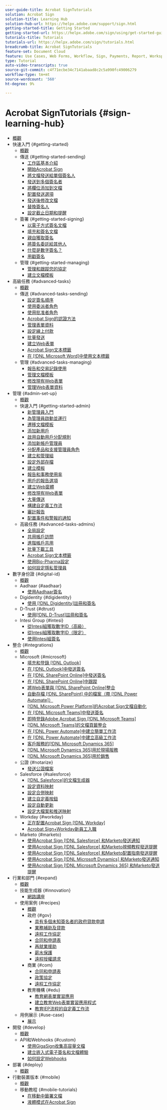 ```yaml
---
user-guide-title: Acrobat SignTutorials
solution: Acrobat Sign
solution-title: Learning Hub
solution-hub-url: https://helpx.adobe.com/support/sign.html
getting-started-title: Getting Started
getting-started-url: https://helpx.adobe.com/sign/using/get-started-guide.html
tutorials-title: Tutorials
tutorials-url: https://helpx.adobe.com/sign/tutorials.html
breadcrumb-title: Acrobat SignTutorials
feature-set: Document Cloud
feature: Use Cases, Web Forms, Workflow, Sign, Payments, Report, Workspace, Deadline, Administration, Digital ID, Form, Integrations, Mobile, Skill Builder
type: Tutorial
auto-video-transcripts: true
source-git-commit: c4f71ecbe34c7141abaad8c2c5a990fc49006279
workflow-type: tm+mt
source-wordcount: '560'
ht-degree: 9%

---
```



# Acrobat SignTutorials {#sign-learning-hub}

+ [概觀](overview.md)
+ 快速入門 {#getting-started}
   + [概觀](sign-beginner-tutorials/beginner-users-overview.md)
   + 傳送 {#getting-started-sending}
      + [工作區基本介紹](sign-beginner-tutorials/quick-tour.md)
      + [開始Acrobat Sign](sign-beginner-tutorials/new-sender.md)
      + [將文檔發送給單個簽名人](sign-beginner-tutorials/send-to-single-recipient.md)
      + [發送到多個簽名者](sign-beginner-tutorials/send-to-multiple-recipients.md)
      + [將欄位添加到文檔](sign-beginner-tutorials/adding-fields.md)
      + [配置發送選項](sign-beginner-tutorials/sending-options.md)
      + [發送後修改文檔](sign-beginner-tutorials/modify-in-flight.md)
      + [替換簽名人](sign-beginner-tutorials/replace-signer.md)
      + [設定截止日期和提醒](sign-beginner-tutorials/set-deadlines-reminders.md)
   + 簽署 {#getting-started-signing}
      + [以電子方式簽名文檔](sign-beginner-tutorials/electronically-sign-a-document.md)
      + [填充和簽名文檔](sign-beginner-tutorials/fill-and-sign.md)
      + [親自獲取簽名](sign-beginner-tutorials/sign-in-person.md)
      + [將簽名委託給其他人](sign-beginner-tutorials/delegate-signing.md)
      + [什麼是數字簽名？](sign-beginner-tutorials/sign-with-a-digital-signature.md)
      + [用戳簽名](sign-beginner-tutorials/sign-with-a-stamp.md)
   + 管理 {#getting-started-managing}
      + [管理和跟蹤您的協定](sign-beginner-tutorials/manage-and-track.md)
      + [建立文檔模板](https://experienceleague.adobe.com/docs/document-cloud-learn/sign-learning-hub/admin-set-up/getting-started-admin/create-a-template.html)
+ 高級任務 {#advanced-tasks}
   + [概觀](sign-advanced-users/advanced-users-overview.md)
   + 傳送 {#advanced-tasks-sending}
      + [設定簽名順序](sign-advanced-users/setting-up-routing.md)
      + [使用委派者角色](sign-advanced-users/delegate-signature.md)
      + [使用批准者角色](sign-advanced-users/add-an-approver.md)
      + [Acrobat Sign的認證方法](sign-advanced-users/authentication-methods.md)
      + [管理表單資料](sign-advanced-users/manage-form-data.md)
      + [設定線上付款](sign-advanced-users/set-up-online-payments.md)
      + [批量發送](https://experienceleague.adobe.com/docs/document-cloud-learn/sign-learning-hub/admin-set-up/getting-started-admin/megasign.html)
      + [建立Web表單](https://experienceleague.adobe.com/docs/document-cloud-learn/sign-learning-hub/admin-set-up/getting-started-admin/webform.html)
      + [Acrobat Sign文本標籤](https://experienceleague.adobe.com/docs/document-cloud-learn/sign-learning-hub/admin-set-up/advanced-tasks-admins/adobe-sign-text-tagging.html)
      + [在 [!DNL Microsoft Word]中使用文本標籤](sign-advanced-users/text-tagging-word.md)
   + 管理 {#advanced-tasks-managing}
      + [報告和交易記錄使用](sign-advanced-users/creating-a-report.md)
      + [管理文檔模板](sign-advanced-users/edit-a-template.md)
      + [修改現有Web表單](sign-advanced-users/modify-webform.md)
      + [管理Web表單資料](sign-advanced-users/manage-webform-data.md)
+ 管理 {#admin-set-up}
   + [概觀](admin/intro-admin-overview.md)
   + 快速入門 {#getting-started-admin}
      + [新管理員入門](admin/get-started-admin.md)
      + [為管理員啟動並運行](admin/up-and-running-admin.md)
      + [遷移文檔模板](admin/docusign-templates.md)
      + [添加新用戶](admin/add-users-to-your-account.md)
      + [啟用自動用戶分配規則](admin/automatic-assignment-rules.md)
      + [添加新帳戶管理員](admin/add-admin.md)
      + [分配產品和支援管理員角色](admin/promote-admin.md)
      + [建立和管理組](admin/create-and-manage-groups.md)
      + [設定外部存檔](admin/set-up-your-external-archive.md)
      + [建立模板](sign-advanced-users/create-a-template.md)
      + [報告和事務使用率](https://experienceleague.adobe.com/en/docs/document-cloud-learn/sign-learning-hub/advanced-tasks/advanced-tasks-managing/creating-a-report)
      + [用戶的報告選項](admin/report-options.md)
      + [建立Web窗體](sign-advanced-users/webform.md)
      + [修改現有Web表單](https://experienceleague.adobe.com/docs/document-cloud-learn/sign-learning-hub/advanced-tasks/advanced-tasks-managing/modify-webform.html)
      + [大量傳送](sign-advanced-users/megasign.md)
      + [構建自定義工作流](admin/building-a-custom-workflow.md)
      + [審計報告](admin/audit-reports.md)
      + [配置事件和警報的通知](admin/set-up-shared-events-and-alert.md)
   + 高級任務 {#advanced-tasks-admins}
      + [全局設定](admin/learn-about-global-settings.md)
      + [共用帳戶訪問](admin/share-account-access.md)
      + [進階帳戶共用](admin/advanced-account-sharing.md)
      + [批量下載工具](admin/bulk-download-tool.md)
      + [Acrobat Sign文本標籤](sign-advanced-users/adobe-sign-text-tagging.md)
      + [使用Bio-Pharma設定](admin/use-bio-pharma-settings.md)
      + [如何設定隱私管理員](admin/privacy.md)
+ 數字身份證 {#digital-id}
   + [概觀](digitalid/digitalid-overview.md)
   + Aadhaar {#aadhaar}
      + [使用Aadhaar簽名](digitalid/aadhaar-sign.md)
   + Digidentity {#digidentity}
      + [使用 [!DNL Digidentity]註冊和簽名](digitalid/digidentity-sign.md)
   + D-Trust {#dtrust}
      + [使用[!DNL D-Trust]註冊和簽名](digitalid/d-trust.md)
   + Intesi Group {#intesi}
      + [從Intesi組獲取數字ID（高級）](digitalid/intesi-advanced.md)
      + [從Intesi組獲取數字ID（限定）](digitalid/intesi-qualified.md)
      + [使用Intesi組簽名](digitalid/intesi-sign.md)
+ 整合 {#integrations}
   + [概觀](integrations/integrations-overview.md)
   + Microsoft {#microsoft}
      + [填充和登錄 [!DNL Outlook]](integrations/fill-and-sign-doc-microsoft-outlook.md)
      + [在 [!DNL Outlook]中發送簽名](integrations/send-for-signature-with-outlook.md)
      + [在 [!DNL SharePoint Online]中發送簽名](integrations/send-for-signature-with-sharepoint-online.md)
      + [在 [!DNL SharePoint Online]中跟蹤](integrations/track-an-agreement-with-sharepoint-online.md)
      + [將Web表單與 [!DNL SharePoint Online]整合](integrations/integrate-web-form-sharepoint-online.md)
      + [自動存檔 [!DNL SharePoint] 中的檔案（帶 [!DNL Power Automate]）](integrations/auto-archive-sharepoint-power-automate.md)
      + [ [!DNL Microsoft Power Platform]的Acrobat Sign文檔自動化](integrations/documentautomation.md)
      + [在 [!DNL Microsoft Teams]中發送簽名](integrations/adobe-sign-teams-mortgage.md)
      + [即時登錄Adobe Acrobat Sign [!DNL Microsoft Teams]](integrations/live-sign-microsoft-teams.md)
      + [ [!DNL Microsoft Teams]的文檔頁籤整合](integrations/acrobat-sign-teams-documents-tab.md)
      + [在 [!DNL Power Automate]中建立簡單工作流](integrations/simple-workflow-power-automate.md)
      + [在 [!DNL Power Automate]中建立高級工作流](integrations/advanced-workflow-power-automate.md)
      + [客戶服務的[!DNL Microsoft Dynamics 365]](integrations/dynamics-customer-service.md)
      + [[!DNL Microsoft Dynamics 365]用於現場服務](integrations/dynamics-field-service.md)
      + [[!DNL Microsoft Dynamics 365]用於銷售](integrations/dynamics-sales.md)
   + 公證 {#notarize}
      + [發送公證檔案](integrations/send-document-notarize.md)
   + Salesforce {#salesforce}
      + [ [!DNL Salesforce]的文檔生成器](integrations/create-an-agreement-template.md)
      + [設定資料映射](integrations/set-up-data-mapping.md)
      + [設定合併映射](integrations/set-up-merging-map.md)
      + [建立自定義按鈕](integrations/create-a-custom-button.md)
      + [設定自動更新](integrations/salesforce-automatic-updates.md)
      + [設定大檔案和推送映射](integrations/salesforce-large-files.md)
   + Workday {#workday}
      + [正在配置Acrobat Sign [!DNL Workday]](integrations/workday.md)
      + [Acrobat Sign+Workday新員工入職](integrations/acrobat-sign-workday-onboarding.md)
   + Marketo {#marketo}
      + [使用Acrobat Sign [!DNL Salesforce] 和Marketo發送通知](integrations/marketo-salesforce-sms.md)
      + [使用Acrobat Sign [!DNL Salesforce] 和Marketo視頻教程發送提醒](integrations/marketo-salesforce-reminder-video.md)
      + [使用Acrobat Sign [!DNL Salesforce] 和Marketo配置指南發送提醒](integrations/marketo-salesforce-reminder.md)
      + [使用Acrobat Sign [!DNL Microsoft Dynamics] 和Marketo發送通知](integrations/marketo-dynamics-sms.md)
      + [使用Acrobat Sign [!DNL Microsoft Dynamics 365] 和Marketo發送提醒](integrations/marketo-dynamics-reminder.md)
+ 行業和部門 {#expand}
   + [概觀](sign-usecase/expand-inspire-overview.md)
   + 技能生成器 {#innovation}
      + [網路講座](sign-usecase/innovation-series.md)
   + 使用案例 {#recipes}
      + [概觀](sign-usecase/recipes.md)
      + 政府 {#gov}
         + [具有多個未知簽名者的政府貸款申請](sign-usecase/webform-multiple-signers.md)
         + [業務補助及貸款](sign-usecase/usecasegovgrants.md)
         + [遠程工作協定](sign-usecase/usecasegovtelework.md)
         + [合同和申請表](sign-usecase/usecasegovcontracts.md)
         + [再就業援助](sign-usecase/usecasegovreemployment.md)
         + [薪水保護](sign-usecase/usecasegovpaycheck.md)
         + [遠程授權請求](sign-usecase/usecasegovremote.md)
      + 商業 {#com}
         + [合同和申請表](sign-usecase/usecasecomcontracts.md)
         + [政策協定](sign-usecase/usecasecompolicy.md)
         + [遠程工作協定](sign-usecase/usecasecomtelework.md)
      + 教育機構 {#edu}
         + [教育網表單實習應用](sign-usecase/usecase-edu-intern.md)
         + [建立教育Web表單實習應用程式](sign-usecase/usecase-edu-intern-create.md)
         + [教育IEP流程的自定義工作流](sign-usecase/usecase-edu-iep.md)
   + 用例展示 {#use-case}
      + [展示](sign-usecase/use-case-showcase.md)
+ 開發 {#develop}
   + [概觀](develop/develop-overview.md)
   + API和Webhooks {#custom}
      + [使用GigaSign收集高容量文檔](develop/gigasign.md)
      + [建立嵌入式電子簽名和文檔體驗](develop/embeddedesignature.md)
      + [如何設定Webhooks](develop/webhooks.md)
+ 部署 {#deploy}
   + [概觀](deploy-overview.md)
+ 行動裝置版本 {#mobile}
   + [概觀](mobile/mobile-overview.md)
   + 移動教程 {#mobile-tutorials}
      + [在移動中籤署文檔](mobile/sign-mobile.md)
      + [液體模式在Acrobat Sign](mobile/liquidmode.md)
